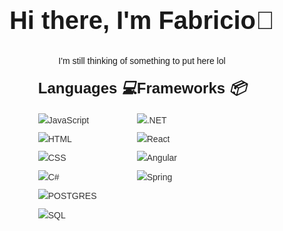 <style>
  body {
    display: flex;
    flex-direction: column;
    align-items: center;
    font-family: Arial, sans-serif;
    line-height: 1.6;
  }
  h1 {
    font-size: 2.5rem;
    margin-bottom: 0.5rem;
  }
  h2 {
    font-size: 1.5rem;
    margin-top: 0;
  }
  ul {
    list-style: none;
    padding: 0;
    margin: 0;
  }
  li {
    margin-bottom: 0.5rem;
  }
  a {
    color: #333;
    text-decoration: none;
  }
  p {
    text-align: center;
  }
  .tech-badges {
    display: flex;
    justify-content: space-between;
  }
</style>
<body>
  <h1>Hi there, I'm <strong>Fabricio</strong>👋</h1>
  <p>I'm still thinking of something to put here lol</p>
  <div class="tech-badges">
    <div>
      <h2>Languages <em>💻</em></h2>
      <ul>
          <li>
            <a href="https://developer.mozilla.org/en-US/docs/Web/JavaScript">
              <img
                src="https://img.shields.io/badge/javascript-yellow?style=for-the-badge&logo=javascript&logoColor=white"
                alt="JavaScript"
              />
            </a>
          </li>
          <li>
            <a href="https://developer.mozilla.org/en-US/docs/Web/HTML">
              <img
                src="https://img.shields.io/badge/html-orange?style=for-the-badge&logo=html5&logoColor=white"
                alt="HTML"
              />
            </a>
          </li>
          <li>
            <a href="https://developer.mozilla.org/en-US/docs/Web/CSS">
              <img
                src="https://img.shields.io/badge/css-blue?style=for-the-badge&logo=css3&logoColor=white"
                alt="CSS"
              />
            </a>
          </li>
          <li>
            <a href="https://docs.microsoft.com/en-us/dotnet/csharp/">
              <img
                src="https://img.shields.io/badge/c%23-%23239120.svg?style=for-the-badge&logo=csharp&logoColor=white"
                alt="C#"
              />
            </a>
          </li>
          <li>
            <a href="https://www.postgresql.org/">
              <img
                src="https://img.shields.io/badge/postgres-%23316192.svg?style=for-the-badge&logo=postgresql&logoColor=white"
                alt="POSTGRES"
              />
            </a>
          </li>
          <li>
            <a href="https://docs.microsoft.com/en-us/sql/">
              <img
                src="https://img.shields.io/badge/Microsoft%20SQL%20Server-CC2927?style=for-the-badge&logo=microsoft%20sql%20server&logoColor=white"
                alt="SQL"
              />
            </a>
          </li>
        </ul>
    </div>
    <div>
      <h2>Frameworks <em>📦</em></h2>
              <ul>
          <li>
            <a href="https://dotnet.microsoft.com/apps/aspnet">
              <img
                src="https://img.shields.io/badge/.NET-5C2D91?style=for-the-badge&logo=.net&logoColor=white"
                alt=".NET"
              />
            </a>
          </li>
          <li>
            <a href="https://reactjs.org/">
              <img
                src="https://img.shields.io/badge/React-20232A?style=for-the-badge&logo=react&logoColor=61DAFB"
                alt="React"
              />
            </a>
          </li>
          <li>
            <a href="https://angular.io/">
              <img
                src="https://img.shields.io/badge/Angular-DD0031?style=for-the-badge&logo=angular&logoColor=white"
                alt="Angular"
              />
            </a>
          </li>
          <li>
            <a href="https://spring.io/">
              <img
                src="https://img.shields.io/badge/Spring-6DB33F?style=for-the-badge&logo=spring&logoColor=white"
                alt="Spring"
              />
            </a>
          </li>
        </ul>
    </div>
  </div>
</body>
